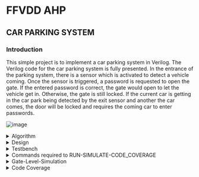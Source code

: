 # FFVDD AHP
## CAR PARKING SYSTEM

### Introduction

This simple project is to implement a car parking system in Verilog. The Verilog code for the car parking system is fully presented.
In the entrance of the parking system, there is a sensor which is activated to detect a vehicle coming. Once the sensor is triggered, a password is requested to open the gate. If the entered password is correct, the gate would open to let the vehicle get in. Otherwise, the gate is still locked. If the current car is getting in the car park being detected by the exit sensor and another the car comes, the door will be locked and requires the coming car to enter passwords.

![image](https://github.com/ShashidharReddy01/FFVDD/assets/142148810/899e38f8-309d-4451-b9cf-fb4c76f3e77f)

<details>
<summary>Algorithm</summary>


1. Vehicle Detection:
   - When a vehicle approaches the entrance of the parking system, a sensor is activated to detect its presence.

2. Request for Password:
   - Once the sensor is triggered and a vehicle is detected, the system requests a password to open the gate. This is typically done via an input interface, such as a keypad or a mobile app.

3. Password Entry:
   - The driver or user of the vehicle enters the required password using the input interface.

4. Password Verification:
   - The entered password is compared to a pre-defined correct password or a database of authorized users. The system checks if the entered password is correct.

5. Gate Operation:
   - If the entered password is correct, the gate opens to allow the vehicle to enter the parking area.

6. Gate Locking:
   - If the entered password is incorrect, the gate remains locked. The vehicle is not granted access, and the driver may need to re-enter the correct password.

7. Exit Detection:
   - As a vehicle enters, it is detected by an entrance sensor. Simultaneously, the parking system keeps track of the vehicles within the parking area.

8. Preventing Multiple Entries:
   - If another vehicle approaches while the first vehicle is still in the process of entering and hasn't completely cleared the gate, the gate remains locked. The second vehicle will also need to enter the correct password.

9. Monitoring and Management:
   - The parking system may have monitoring and management capabilities, such as recording entry and exit times, managing access permissions, and providing data on parking availability.

This process ensures that only authorized vehicles with the correct password can enter the parking area. Additionally, it prevents multiple vehicles from entering simultaneously, maintaining security and control over access to the parking facility.
</details>

<details>
<summary>Design</summary>

```
module parking_system( 
                input clk,reset_n,
 input sensor_entrance, sensor_exit, 
 input [1:0] password_1, password_2,
 output wire GREEN_LED,RED_LED,
 output reg [6:0] HEX_1, HEX_2
    );
 parameter IDLE = 3'b000, WAIT_PASSWORD = 3'b001, WRONG_PASS = 3'b010, RIGHT_PASS = 3'b011,STOP = 3'b100;
 // Moore FSM : output just depends on the current state
 reg[2:0] current_state, next_state;
 reg[31:0] counter_wait;
 reg red_tmp,green_tmp;
 // Next state
 always @(posedge clk or negedge reset_n)
 begin
 if(~reset_n) 
 current_state = IDLE;
 else
 current_state = next_state;
 end
 // counter_wait
 always @(posedge clk or negedge reset_n) 
 begin
 if(~reset_n) 
 counter_wait <= 0;
 else if(current_state==WAIT_PASSWORD)
 counter_wait <= counter_wait + 1;
 else 
 counter_wait <= 0;
 end
 // change state
 always @(*)
 begin
 case(current_state)
 IDLE: begin
         if(sensor_entrance == 1)
 next_state = WAIT_PASSWORD;
 else
 next_state = IDLE;
 end
 WAIT_PASSWORD: begin
 if(counter_wait <= 3)
 next_state = WAIT_PASSWORD;
 else 
 begin
 if((password_1==2'b01)&&(password_2==2'b10))
 next_state = RIGHT_PASS;
 else
 next_state = WRONG_PASS;
 end
 end
 WRONG_PASS: begin
 if((password_1==2'b01)&&(password_2==2'b10))
 next_state = RIGHT_PASS;
 else
 next_state = WRONG_PASS;
 end
 RIGHT_PASS: begin
 if(sensor_entrance==1 && sensor_exit == 1)
 next_state = STOP;
 else if(sensor_exit == 1)
 next_state = IDLE;
 else
 next_state = RIGHT_PASS;
 end
 STOP: begin
 if((password_1==2'b01)&&(password_2==2'b10))
 next_state = RIGHT_PASS;
 else
 next_state = STOP;
 end
 default: next_state = IDLE;
 endcase
 end
 // LEDs and output, change the period of blinking LEDs here
 always @(posedge clk) begin 
 case(current_state)
 IDLE: begin
 green_tmp = 1'b0;
 red_tmp = 1'b0;
 HEX_1 = 7'b1111111; // off
 HEX_2 = 7'b1111111; // off
 end
 WAIT_PASSWORD: begin
 green_tmp = 1'b0;
 red_tmp = 1'b1;
 HEX_1 = 7'b000_0110; // E
 HEX_2 = 7'b010_1011; // n 
 end
 WRONG_PASS: begin
 green_tmp = 1'b0;
 red_tmp = ~red_tmp;
 HEX_1 = 7'b000_0110; // E
 HEX_2 = 7'b000_0110; // E 
 end
 RIGHT_PASS: begin
 green_tmp = ~green_tmp;
 red_tmp = 1'b0;
 HEX_1 = 7'b000_0010; // 6
 HEX_2 = 7'b100_0000; // 0 
 end
 STOP: begin
 green_tmp = 1'b0;
 red_tmp = ~red_tmp;
 HEX_1 = 7'b001_0010; // 5
 HEX_2 = 7'b000_1100; // P 
 end
 endcase
 end
 assign RED_LED = red_tmp  ;
 assign GREEN_LED = green_tmp;

endmodule
```
</details>
<details>
<summary>Testbench</summary>

```
module tb_parking_system;

  // Inputs
  reg clk;
  reg reset_n;
  reg sensor_entrance;
  reg sensor_exit;
  reg [1:0] password_1;
  reg [1:0] password_2;

  // Outputs
  wire GREEN_LED;
  wire RED_LED;
  wire [6:0] HEX_1;
  wire [6:0] HEX_2;
  // Instantiate the Unit Under Test (UUT)
  parking_system uut (
  .clk(clk), 
  .reset_n(reset_n), 
  .sensor_entrance(sensor_entrance), 
  .sensor_exit(sensor_exit), 
  .password_1(password_1), 
  .password_2(password_2), 
  .GREEN_LED(GREEN_LED), 
  .RED_LED(RED_LED), 
  .HEX_1(HEX_1), 
 .HEX_2(HEX_2)
 );
 initial begin
 clk = 0;
 forever #10 clk = ~clk;
 end
 initial begin
 // Initialize Inputs
 reset_n = 0;
 sensor_entrance = 0;
 sensor_exit = 0;
 password_1 = 0;
 password_2 = 0;
 // Wait 100 ns for global reset to finish
 #100;
      reset_n = 1;
 #20;
 sensor_entrance = 1;
 #1000;
 sensor_entrance = 0;
 password_1 = 1;
 password_2 = 2;
 #2000;
 sensor_exit =1;
 
 end
    
endmodule
```
</details>
<details>
<summary>Commands required to RUN-SIMULATE-CODE_COVERAGE</summary>
	
## Steps to start CADENCE on linux

&gt; create a folder in the desktop, with your srn/name

&gt; open the folder

&gt; right-click and create files for design and testbench,
eg. db_fsm.v and db_tb.v

&gt; right-click on the files and open them using gedit, save the design and
testbench codes in the respective files

&gt; right-click inside the folder and select open in terminal

&gt; enter the following commands in the terminal
`csh`

Enters the C-Shell

`source /home/&lt;install location`
&gt; `/cshrc`

&gt; Navigates to the Cadence Tools install path and starts the tool

Note: You can use the upper arrow in the terminal to navigate quickly to the already used paths/commands and use tab-key to auto-complete commands.

&gt; A new window appears that welcomes the user to the Cadence Design Suite,the following tools can be invoked in this window.

## Simulation Tool

&gt;To start reading the design and testbench files, to obtain a waveform in the Graphical User Interface (simvision), enter the following commands.
Note: No space between +access and +rw, but mandatory space between +rw and +gui. (make sure to follow all similar spacing patterns given in the tool reference)

&gt; ncverilog &lt;design&gt; &lt;testbench&gt; +access+rw +gui

eg. ncverilog db_fsm.v db_tb.v +access+rw +gui

Note: the +gui starts up the ncverilog GUI window.

&gt; navigate through the design hierarchy and select the signals you want to
analyze in the design browser (hold down ctrl-key while selecting), right-click
and select send to waveform

&gt; in the simvision window, select the play button, followed by the pause button
to start and stop the simulation. The simulation will end automatically if the
$finish statement is executed in the HDL.

&gt; select the ‘=’ symbol at the top right corner of the window, to fit the
waveform’s entirety in the same frame.

&gt; drag the red marker to the beginning of the waveform and select on the ‘+’
symbol on the top right corner, to magnify until the waveform pulses are
visible for verifying the functionality of the design.

## Code Coverage Check

&gt; ncverilog design.v tb.v +access+rw +gui +nccoverage+all

&gt; Check for the path of the file “cov_work” generated in the terminal then
type:

(Invoke Incisive Metrics Center)

&gt;enter the command ‘imc’ in the terminal which will launch the IMC GUI.

`imc`

&gt; In he IMC’s Graphical User Interface, you can navigate and select the file to
check the Code Coverage (block, branch, expression, toggle) and FSM
Coverage, represented in percentages.
</details>
<details>
<summary>Gate-Level-Simulation</summary>

![WhatsApp Image 2023-10-25 at 16 02 13_756b86be](https://github.com/ShashidharReddy01/FFVDD/assets/142148810/ba8b7af7-30aa-4c53-aa59-4524f9a23f38)

</details>
<details>
<summary>Code Coverage</summary>
  
![WhatsApp Image 2023-10-25 at 16 02 13_ab159753](https://github.com/ShashidharReddy01/FFVDD/assets/142148810/8fe49278-5036-461e-99bb-6288c754719a)

</details>
